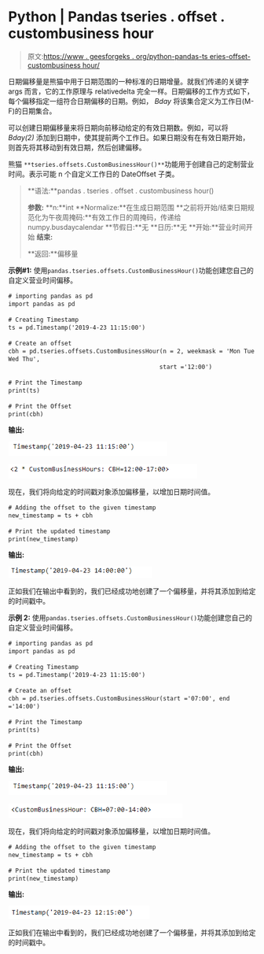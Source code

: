 # Python | Pandas tseries . offset . custombusiness hour

> 原文:[https://www . geesforgeks . org/python-pandas-ts eries-offset-custombusiness hour/](https://www.geeksforgeeks.org/python-pandas-tseries-offsets-custombusinesshour/)

日期偏移量是熊猫中用于日期范围的一种标准的日期增量。就我们传递的关键字 args 而言，它的工作原理与 relativedelta 完全一样。日期偏移的工作方式如下，每个偏移指定一组符合日期偏移的日期。例如， *Bday* 将该集合定义为工作日(M-F)的日期集合。

可以创建日期偏移量来将日期向前移动给定的有效日期数。例如，可以将 *Bday(2)* 添加到日期中，使其提前两个工作日。如果日期没有在有效日期开始，则首先将其移动到有效日期，然后创建偏移。

熊猫 `**tseries.offsets.CustomBusinessHour()**`功能用于创建自己的定制营业时间。表示可能 n 个自定义工作日的 DateOffset 子类。

> **语法:**pandas . tseries . offset . custombusiness hour()
> 
> **参数:**
> **n:**int
> **Normalize:**在生成日期范围
> **之前将开始/结束日期规范化为午夜周掩码:**有效工作日的周掩码，传递给 numpy.busdaycalendar
> **节假日:**无
> **日历:**无
> **开始:**营业时间开始
> **结束:**
> 
> **返回:**偏移量

**示例#1:** 使用`pandas.tseries.offsets.CustomBusinessHour()`功能创建您自己的自定义营业时间偏移。

```
# importing pandas as pd
import pandas as pd

# Creating Timestamp
ts = pd.Timestamp('2019-4-23 11:15:00')

# Create an offset
cbh = pd.tseries.offsets.CustomBusinessHour(n = 2, weekmask = 'Mon Tue Wed Thu',
                                           start ='12:00')

# Print the Timestamp
print(ts)

# Print the Offset
print(cbh)
```

**输出:**

![](img/e0dfb84ec590773846b3cb253771ae92.png)

![](img/4a18519f44fcbd1022ab3d34ee6834a3.png)

现在，我们将向给定的时间戳对象添加偏移量，以增加日期时间值。

```
# Adding the offset to the given timestamp
new_timestamp = ts + cbh

# Print the updated timestamp
print(new_timestamp)
```

**输出:**

![](img/a30fa80851ee6ae90dbb5c876ec32328.png)

正如我们在输出中看到的，我们已经成功地创建了一个偏移量，并将其添加到给定的时间戳中。

**示例 2:** 使用`pandas.tseries.offsets.CustomBusinessHour()`功能创建您自己的自定义营业时间偏移。

```
# importing pandas as pd
import pandas as pd

# Creating Timestamp
ts = pd.Timestamp('2019-4-23 11:15:00')

# Create an offset
cbh = pd.tseries.offsets.CustomBusinessHour(start ='07:00', end ='14:00')

# Print the Timestamp
print(ts)

# Print the Offset
print(cbh)
```

**输出:**

![](img/e0dfb84ec590773846b3cb253771ae92.png)

![](img/32e224c371cc0f205d6d43ed7ea7995b.png)

现在，我们将向给定的时间戳对象添加偏移量，以增加日期时间值。

```
# Adding the offset to the given timestamp
new_timestamp = ts + cbh

# Print the updated timestamp
print(new_timestamp)
```

**输出:**

![](img/df360b6011955f9fe78ba406d14502d2.png)

正如我们在输出中看到的，我们已经成功地创建了一个偏移量，并将其添加到给定的时间戳中。